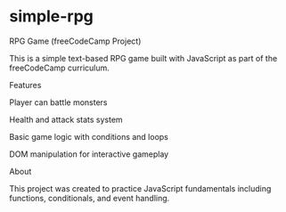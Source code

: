 # simple-rpg

RPG Game (freeCodeCamp Project)

This is a simple text-based RPG game built with JavaScript as part of the freeCodeCamp curriculum.

Features

Player can battle monsters

Health and attack stats system

Basic game logic with conditions and loops

DOM manipulation for interactive gameplay

About

This project was created to practice JavaScript fundamentals including functions, conditionals, and event handling.
